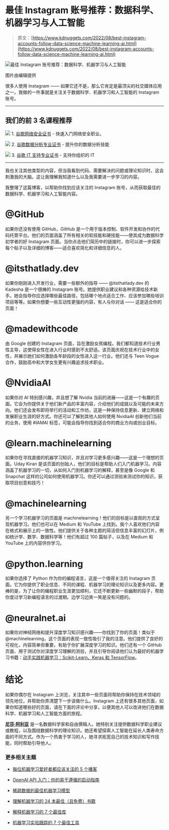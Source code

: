 # 最佳 Instagram 账号推荐：数据科学、机器学习与人工智能

> 原文：[https://www.kdnuggets.com/2022/08/best-instagram-accounts-follow-data-science-machine-learning-ai.html](https://www.kdnuggets.com/2022/08/best-instagram-accounts-follow-data-science-machine-learning-ai.html)

![最佳 Instagram 账号推荐：数据科学、机器学习与人工智能](../Images/15e8178333f45acb0d4def9ca978e0ea.png)

图片由编辑提供

很多人使用 Instagram —— 如果它还不是，那么它肯定是最顶尖的社交媒体应用之一。我做的一件事就是关注关于数据科学、机器学习和人工智能的 Instagram 账号。

* * *

## 我们的前 3 名课程推荐

![](../Images/0244c01ba9267c002ef39d4907e0b8fb.png) 1\. [谷歌网络安全证书](https://www.kdnuggets.com/google-cybersecurity) - 快速入门网络安全职业。

![](../Images/e225c49c3c91745821c8c0368bf04711.png) 2\. [谷歌数据分析专业证书](https://www.kdnuggets.com/google-data-analytics) - 提升你的数据分析技能

![](../Images/0244c01ba9267c002ef39d4907e0b8fb.png) 3\. [谷歌 IT 支持专业证书](https://www.kdnuggets.com/google-itsupport) - 支持你组织的 IT

* * *

我也关注其他类型的内容，但当我看到代码、需要解决的问题或理论知识时，这会刺激我的大脑。这让我理解我知道什么以及我需要进一步学习的内容。

我整理了这篇博客，以帮助你找到应该关注的 Instagram 账号，从而获取最佳的数据科学、机器学习和人工智能内容。

# @GitHub

如果你还没有使用 GitHub，GitHub 是一个用于版本控制、软件开发和协作的代码托管平台。他们的页面涵盖了所有相关的软技能和硬技能——使其成为数据科学初学者的好 Instagram 页面。当你点击他们简历中的链接时，你可以进一步探索每个帖子以及详细的博客——适合喜欢简化和详细信息的人。

# @itsthatlady.dev

如果你刚刚进入开发行业，需要一些额外的指导 —— @itsthatlady.dev 的 Kadesha 是一个很棒的 Instagram 账号。她提供职业建议和各种资源给技术新手。她会指导你应选择哪些最佳路径，包括哪个地点适合工作、应该参加哪些培训项目等等。如果你想要一些互动性更强的内容，有人与你对话 —— 这是适合你的页面！

# @madewithcode

由 Google 创建的 Instagram 页面，旨在激励女孩编程。我们都知道技术行业男性主导，这使得女性在进入行业时感到不太舒适。该页面庆祝在技术行业中的女性，并展示她们如何激励各年龄段的女性进入这一行业。他们还与 Teen Vogue 合作，鼓励高中和大学女生更有兴趣追求技术职业。

# @NvidiaAI

如果你对 AI 特别感兴趣，并且想了解 Nvidia 当前的进展——这是一个有趣的页面。它会为你提供关于他们新产品的丰富内容，介绍他们的成就以及可能的未来方向。他们还会发布即将举行的活动和工作坊，这是一种保持信息更新、建立网络和发展职业生涯的好方式。你还可以了解到其他人如何使用 NvidiaAI 创新他们当前的业务，使用 #IAMAI 标签，可能会指导你找到适合你的商业方向或创业目标。

# @learn.machinelearning

如果你在寻找直接的机器学习知识，并且对学习更多感兴趣——这是一个理想的页面。Uday Kiran 是该页面的创始人，他们的目标是帮助人们入门机器学习。内容涵盖了机器学习的一切，从如何入门到机器学习的解释，甚至是像 Google 和 Snapchat 这样的公司如何使用机器学习。你还可以通过测验来测试你的知识，获取项目创意和技巧！

# @machinelearning

另一个学习机器学习的页面是 machinelearning！他们的目标是以直观的方式呈现机器学习。他们也可以在 Medium 和 YouTube 上找到。我个人喜欢他们内容在格式和展示上的一致性。他们提供关于各种主题的简洁但信息丰富的幻灯片，例如统计学、数学、数据科学等！他们有超过 100 篇帖子，以及在 Medium 和 YouTube 上的内容供你学习。

# @python.learning

如果你选择了 Python 作为你的编程语言，这是一个值得关注的 Instagram 页面。它为你提供了职业信息、不同的课程、机器学习的理论知识以及更多内容。更棒的是，为了让你的编程职业生涯更加顺利，它还不断更新一些幽默的段子，帮助你度过学习新编程语言的过渡期。边学习边笑一笑是没有问题的。

# @neuralnet.ai

如果你对神经网络和提升深度学习知识感兴趣——你找到了你的页面！类似于 @machinelearning，这个页面的表现一致性吸引了我的注意。他们提供了良好的可视化，内容简单但重要，有助于你扩展深度学习的知识。他们还有一个 GitHub 页面、用于测试你对深度学习理解的测验，并且引导你阅读他们认为最好的机器学习书籍：[动手实践机器学习：Scikit-Learn、Keras 和 TensorFlow](https://www.oreilly.com/library/view/hands-on-machine-learning/9781492032632/)。

# 结论

如果你偶尔在 Instagram 上浏览，关注其中一些页面将帮助你保持在技术领域的领先地位，并帮助你弄清楚下一步该做什么。Instagram 上还有很多其他页面，如果你知道哪些好的页面，请在下面的评论中分享，以便其他人可以改进他们在数据科学、机器学习和人工智能方面的旅程。

**[尼莎·阿利亚](https://www.linkedin.com/in/nisha-arya-ahmed/)** 是一名数据科学家和自由撰稿人。她特别关注提供数据科学职业建议或教程，以及围绕数据科学的理论知识。她还希望探索人工智能在延长人类寿命方面的不同方式。作为一个热衷于学习的人，她寻求拓宽自己的技术知识和写作技能，同时帮助引导他人。

### 更多相关主题

+   [每位机器学习爱好者都应该关注的 5 个播客](https://www.kdnuggets.com/5-podcasts-every-machine-learning-enthusiast-should-follow)

+   [OpenAI API 入门：你的易于遵循的启动指南](https://www.kdnuggets.com/openai-api-for-beginners-your-easy-to-follow-starter-guide)

+   [稀疏数据的最佳机器学习模型](https://www.kdnuggets.com/2023/04/best-machine-learning-model-sparse-data.html)

+   [理解机器学习的 24 本最佳（且免费）书籍](https://www.kdnuggets.com/2020/03/24-best-free-books-understand-machine-learning.html)

+   [解释机器学习的 7 个最佳库](https://www.kdnuggets.com/2023/01/7-best-libraries-machine-learning-explained.html)

+   [机器学习实验跟踪的 7 个最佳工具](https://www.kdnuggets.com/2023/02/7-best-tools-machine-learning-experiment-tracking.html)
